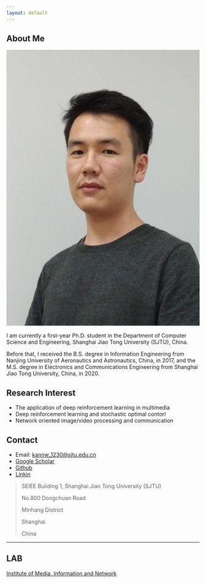 ```yaml
---
layout: default
---
```


## About Me

<img class="profile-picture" src="nwkan_p2.jpg" width = "540" height = "720">

I am currently a first-year Ph.D. student in the Department of Computer Science and Engineering, Shanghai Jiao Tong University (SJTU), China.

Before that, I received the B.S. degree in Information Engineering from Nanjing University of Aeronautics and Astronautics, China, in 2017, and the M.S. degree in Electronics and Communications Engineering from Shanghai Jiao Tong University, China, in 2020.  

## Research Interest

- The application of deep reinforcement learning in multimedia
- Deep reinforcement learning and stochastic optimal contorl
- Network oriented image/video processing and communication

## Contact

* Email: [kannw_1230@sjtu.edu.cn](mailto:kannw_1230@sjtu.edu.cn)
* [Google Scholar](https://scholar.google.com/citations?user=OKrLi6UAAAAJ&hl)
* [Github](https://github.com/confiwent)
* [Linkin](https://www.linkedin.com/in/%E8%AF%BA%E6%96%87-%E9%98%9A-763004119/)

> SEIEE Buliding 1, Shanghai Jiao Tong University (SJTU)
>
> No.800 Dongchuan Road
>
> Minhang District
>
> Shanghai
>
> China

---

## LAB 

[Institute of Media, Information and Network](http://min.sjtu.edu.cn/index.htm)

